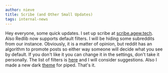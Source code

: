 ```yaml
---
author: nieve
title: Scribe (and Other Small Updates)
tags: internal-news
---
```

Hey everyone, some quick updates. I set up scribe at [scribe.agew.tech](https://scribe.agew.tech/). Also Redlib now supports default filters. I will be hiding some subreddits from our instance. Obviously, it is a matter of opinion, but reddit has an algorithm to promote posts so either way someone will decide what you see by default. If you don't like it you can change it in the settings, don't take it personally. The list of filters is [here](https://codeberg.org/nieve/private-frontends-manager) and I will consider suggestions. Also I made a new dark [theme](https://codeberg.org/nieve/private-frontends-manager/src/branch/main/theme-1-piped.css) for piped. That's it.